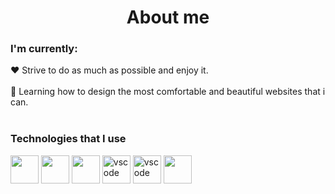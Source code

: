 <div align='center'>
	
# About me 
	
</div>

### I'm currently:
	
  ❤️ Strive to do as much as possible and enjoy it.<br/><br/>
  🌱 Learning how to design the most comfortable and beautiful websites that i can.<br/><br/>
	
### Technologies that I use
	
<p align="start">
	
<img src="https://cdn.jsdelivr.net/gh/devicons/devicon/icons/html5/html5-original.svg" width="45" height="45"/>
	
<img src="https://cdn.jsdelivr.net/gh/devicons/devicon/icons/css3/css3-original.svg" width="45" height="45"/>

<img src="https://cdn.jsdelivr.net/gh/devicons/devicon/icons/javascript/javascript-original.svg"  width="45" height="45"/>
          
<img src="https://cdn.jsdelivr.net/gh/devicons/devicon/icons/tailwindcss/tailwindcss-plain.svg" alt="vscode" width="45" height="45"/>

<img src="https://cdn.jsdelivr.net/gh/devicons/devicon/icons/vscode/vscode-original.svg" alt="vscode" width="45" height="45"/>
		
<img src="https://cdn.jsdelivr.net/gh/devicons/devicon/icons/react/react-original.svg" width="45" height="45"/>
	     
</p>
